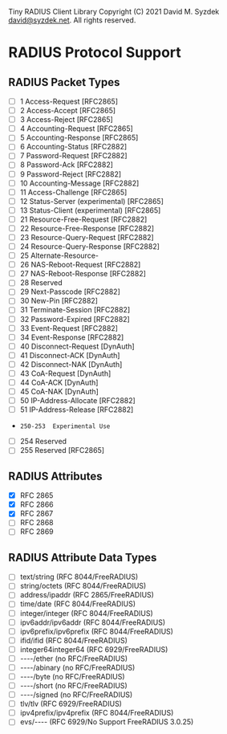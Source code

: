 
Tiny RADIUS Client Library
Copyright (C) 2021 David M. Syzdek <david@syzdek.net>.
All rights reserved.

RADIUS Protocol Support
=======================

RADIUS Packet Types
-------------------

   * [ ]   1      Access-Request               [RFC2865]
   * [ ]   2      Access-Accept                [RFC2865]
   * [ ]   3      Access-Reject                [RFC2865]
   * [ ]   4      Accounting-Request           [RFC2865]
   * [ ]   5      Accounting-Response          [RFC2865]
   * [ ]   6      Accounting-Status            [RFC2882]
   * [ ]   7      Password-Request             [RFC2882]
   * [ ]   8      Password-Ack                 [RFC2882]
   * [ ]   9      Password-Reject              [RFC2882]
   * [ ]  10      Accounting-Message           [RFC2882]
   * [ ]  11      Access-Challenge             [RFC2865]
   * [ ]  12      Status-Server (experimental) [RFC2865]
   * [ ]  13      Status-Client (experimental) [RFC2865]
   * [ ]  21      Resource-Free-Request        [RFC2882]
   * [ ]  22      Resource-Free-Response       [RFC2882]
   * [ ]  23      Resource-Query-Request       [RFC2882]
   * [ ]  24      Resource-Query-Response      [RFC2882]
   * [ ]  25      Alternate-Resource-
   * [ ]  26      NAS-Reboot-Request           [RFC2882]
   * [ ]  27      NAS-Reboot-Response          [RFC2882]
   * [ ]  28      Reserved
   * [ ]  29      Next-Passcode                [RFC2882]
   * [ ]  30      New-Pin                      [RFC2882]
   * [ ]  31      Terminate-Session            [RFC2882]
   * [ ]  32      Password-Expired             [RFC2882]
   * [ ]  33      Event-Request                [RFC2882]
   * [ ]  34      Event-Response               [RFC2882]
   * [ ]  40      Disconnect-Request           [DynAuth]
   * [ ]  41      Disconnect-ACK               [DynAuth]
   * [ ]  42      Disconnect-NAK               [DynAuth]
   * [ ]  43      CoA-Request                  [DynAuth]
   * [ ]  44      CoA-ACK                      [DynAuth]
   * [ ]  45      CoA-NAK                      [DynAuth]
   * [ ]  50      IP-Address-Allocate          [RFC2882]
   * [ ]  51      IP-Address-Release           [RFC2882]
   *     250-253  Experimental Use
   * [ ] 254      Reserved
   * [ ] 255      Reserved                     [RFC2865]

RADIUS Attributes
-----------------

   * [x] RFC 2865
   * [x] RFC 2866
   * [x] RFC 2867
   * [ ] RFC 2868
   * [ ] RFC 2869

RADIUS Attribute Data Types
---------------------------

   * [ ] text/string             (RFC 8044/FreeRADIUS)
   * [ ] string/octets           (RFC 8044/FreeRADIUS)
   * [ ] address/ipaddr          (RFC 2865/FreeRADIUS)
   * [ ] time/date               (RFC 8044/FreeRADIUS)
   * [ ] integer/integer         (RFC 8044/FreeRADIUS)
   * [ ] ipv6addr/ipv6addr       (RFC 8044/FreeRADIUS)
   * [ ] ipv6prefix/ipv6prefix   (RFC 8044/FreeRADIUS)
   * [ ] ifid/ifid               (RFC 8044/FreeRADIUS)
   * [ ] integer64integer64      (RFC 6929/FreeRADIUS)
   * [ ] ----/ether              (no RFC/FreeRADIUS)
   * [ ] ----/abinary            (no RFC/FreeRADIUS)
   * [ ] ----/byte               (no RFC/FreeRADIUS)
   * [ ] ----/short              (no RFC/FreeRADIUS)
   * [ ] ----/signed             (no RFC/FreeRADIUS)
   * [ ] tlv/tlv                 (RFC 6929/FreeRADIUS)
   * [ ] ipv4prefix/ipv4prefix   (RFC 8044/FreeRADIUS)
   * [ ] evs/----                (RFC 6929/No Support FreeRADIUS 3.0.25)
